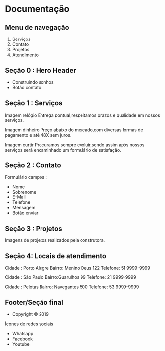 # Documentação

## Menu de navegação

 1. Serviços
 2. Contato
 3. Projetos
 4. Atendimento

## Seção 0 : Hero Header

 - Construindo sonhos
 - Botão contato

## Seção 1 : Serviços

Imagem relógio
 Entrega pontual,respeitamos prazos e qualidade em nossos serviços.

Imagem dinheiro
Preço abaixo do mercado,com diversas formas de pagamento e até 48X sem juros.

Imagem curtir
Procuramos sempre evoluir,sendo assim após nossos serviços será encaminhado um formulário de satisfação.

## Seção 2 : Contato
Formulário campos :

 - Nome
 - Sobrenome
 - E-Mail
 - Telefone
 - Mensagem
 - Botão enviar

## Seção 3 : Projetos
Imagens de projetos realizados pela construtora.


## Seção 4: Locais de atendimento

Cidade : Porto Alegre 
Bairro: Menino Deus 122
Telefone: 51 9999-9999

Cidade : São Paulo
Bairro:Guarulhos 99
Telefone: 21 9999-9999


Cidade : Pelotas 
Bairro: Navegantes 500
Telefone: 53 9999-9999


## Footer/Seção final

 - Copyright © 2019
 
  Ícones de redes sociais
 - Whatsapp
 - Facebook
 - Youtube
